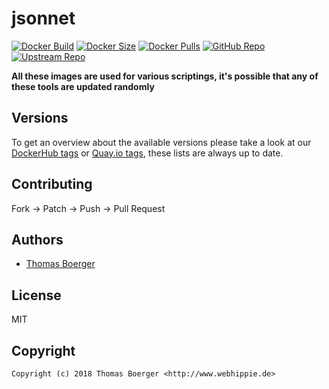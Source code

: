 # jsonnet

[![Docker Build](https://github.com/toolhippie/jsonnet/workflows/docker/badge.svg)](https://github.com/toolhippie/jsonnet/actions?query=workflow%3Adocker) [![Docker Size](https://img.shields.io/docker/image-size/toolhippie/jsonnet/latest)](https://hub.docker.com/r/toolhippie/jsonnet) [![Docker Pulls](https://img.shields.io/docker/pulls/toolhippie/jsonnet)](https://hub.docker.com/r/toolhippie/jsonnet) [![GitHub Repo](https://img.shields.io/badge/github-repo-yellowgreen)](https://github.com/toolhippie/jsonnet) [![Upstream Repo](https://img.shields.io/badge/upstream-repo-yellow)](https://github.com/google/jsonnet)

**All these images are used for various scriptings, it's possible that any of these tools are updated randomly**

## Versions

To get an overview about the available versions please take a look at our [DockerHub tags](https://hub.docker.com/r/toolhippie/jsonnet/tags/) or [Quay.io tags](https://quay.io/repository/toolhippie/jsonnet?tab=tags), these lists are always up to date.

## Contributing

Fork -> Patch -> Push -> Pull Request

## Authors

*  [Thomas Boerger](https://github.com/tboerger)

## License

MIT

## Copyright

```console
Copyright (c) 2018 Thomas Boerger <http://www.webhippie.de>
```
